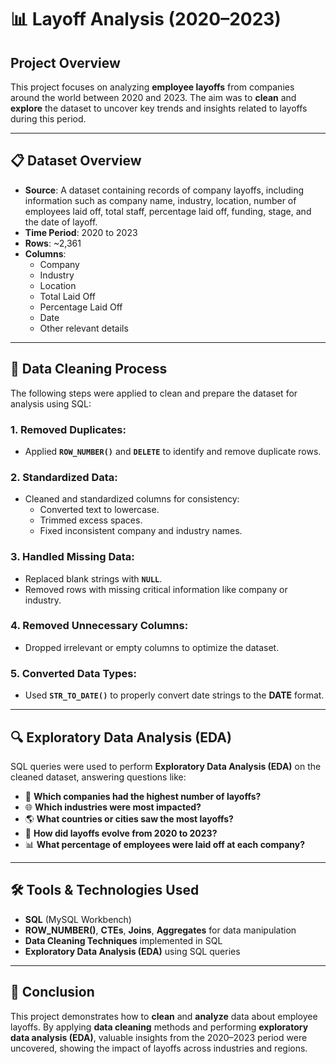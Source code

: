 # 📊 Layoff Analysis (2020–2023)

## Project Overview

This project focuses on analyzing **employee layoffs** from companies around the world between 2020 and 2023. The aim was to **clean** and **explore** the dataset to uncover key trends and insights related to layoffs during this period.

---

## 📋 Dataset Overview

- **Source**: A dataset containing records of company layoffs, including information such as company name, industry, location, number of employees laid off, total staff, percentage laid off, funding, stage, and the date of layoff.
- **Time Period**: 2020 to 2023
- **Rows**: ~2,361
- **Columns**:
  - Company
  - Industry
  - Location
  - Total Laid Off
  - Percentage Laid Off
  - Date
  - Other relevant details

---

## 🧹 Data Cleaning Process

The following steps were applied to clean and prepare the dataset for analysis using SQL:

### 1. **Removed Duplicates**:
   - Applied **`ROW_NUMBER()`** and **`DELETE`** to identify and remove duplicate rows.

### 2. **Standardized Data**:
   - Cleaned and standardized columns for consistency:
     - Converted text to lowercase.
     - Trimmed excess spaces.
     - Fixed inconsistent company and industry names.

### 3. **Handled Missing Data**:
   - Replaced blank strings with **`NULL`**.
   - Removed rows with missing critical information like company or industry.

### 4. **Removed Unnecessary Columns**:
   - Dropped irrelevant or empty columns to optimize the dataset.

### 5. **Converted Data Types**:
   - Used **`STR_TO_DATE()`** to properly convert date strings to the **DATE** format.

---

## 🔍 Exploratory Data Analysis (EDA)

SQL queries were used to perform **Exploratory Data Analysis (EDA)** on the cleaned dataset, answering questions like:

- 🏢 **Which companies had the highest number of layoffs?**
- 🌐 **Which industries were most impacted?**
- 🌎 **What countries or cities saw the most layoffs?**
- 📅 **How did layoffs evolve from 2020 to 2023?**
- 📊 **What percentage of employees were laid off at each company?**

---

## 🛠️ Tools & Technologies Used

- **SQL** (MySQL Workbench)
- **ROW_NUMBER()**, **CTEs**, **Joins**, **Aggregates** for data manipulation
- **Data Cleaning Techniques** implemented in SQL
- **Exploratory Data Analysis (EDA)** using SQL queries

---

## 🏁 Conclusion

This project demonstrates how to **clean** and **analyze** data about employee layoffs. By applying **data cleaning** methods and performing **exploratory data analysis (EDA)**, valuable insights from the 2020–2023 period were uncovered, showing the impact of layoffs across industries and regions.
